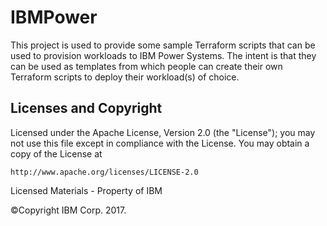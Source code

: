 # IBMPower

This project is used to provide some sample Terraform scripts that can be used
to provision workloads to IBM Power Systems. The intent is that they can be
used as templates from which people can create their own Terraform scripts to
deploy their workload(s) of choice.

## Licenses and Copyright

Licensed under the Apache License, Version 2.0 (the "License");
you may not use this file except in compliance with the License.
You may obtain a copy of the License at

    http://www.apache.org/licenses/LICENSE-2.0

 Licensed Materials - Property of IBM

 ©Copyright IBM Corp. 2017.
